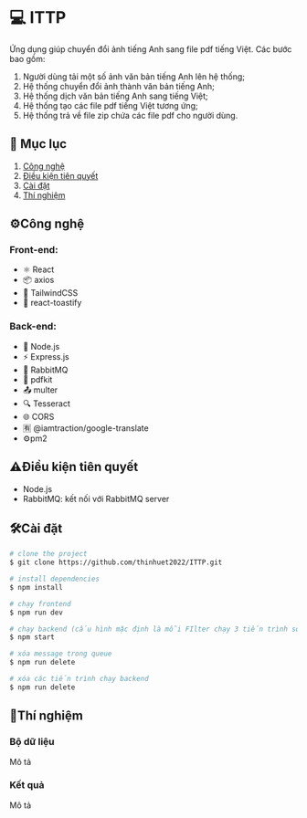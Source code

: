 # :computer: ITTP
Ứng dụng giúp chuyển đổi ảnh tiếng Anh sang file pdf tiếng Việt. Các bước bao gồm:

1. Người dùng tải một số ảnh văn bản tiếng Anh lên hệ thống;
2. Hệ thống chuyển đổi ảnh thành văn bản tiếng Anh;
3. Hệ thống dịch văn bản tiếng Anh sang tiếng Việt;
4. Hệ thống tạo các file pdf tiếng Việt tương ứng;
5. Hệ thống trả về file zip chứa các file pdf cho người dùng.

## 📓 Mục lục
1. [Công nghệ](#công-nghệ)
2. [Điều kiện tiên quyết](#điều-kiện-tiên-quyết)
3. [Cài đặt](#cài-đặt)
4. [Thí nghiệm](#thí-nghiệm)
## ⚙Công nghệ
### Front-end:
- ⚛️ React
- 📦 axios
- 🎨 TailwindCSS
- 🔔 react-toastify
### Back-end:
- 🚀 Node.js
- ⚡ Express.js
- 🐰 RabbitMQ
- 📝 pdfkit
- 📤 multer
- 🔍 Tesseract
- 🌐 CORS
- 🈶 @iamtraction/google-translate
- ⚙️pm2

## ⚠Điều kiện tiên quyết
- Node.js
- RabbitMQ: kết nối với RabbitMQ server 
## 🛠Cài đặt
```sh
# clone the project
$ git clone https://github.com/thinhuet2022/ITTP.git

# install dependencies
$ npm install

# chạy frontend
$ npm run dev

# chạy backend (cấu hình mặc định là mỗi FIlter chạy 3 tiến trình song song, có thể thay đổi trong file pm2.config.js)
$ npm start

# xóa message trong queue
$ npm run delete

# xóa các tiến trình chạy backend 
$ npm run delete
```
## 🔬Thí nghiệm
### Bộ dữ liệu
Mô tả
### Kết quả
Mô tả
